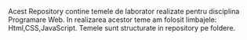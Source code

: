 Acest Repository contine temele de laborator realizate pentru disciplina Programare Web. In realizarea acestor teme am folosit limbajele: Html,CSS,JavaScript. Temele sunt structurate in repository pe foldere.

